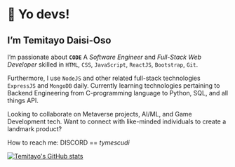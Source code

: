 <h1>👋 Yo devs!</h1>
<h2>I’m <b>Temitayo Daisi-Oso</b></h2>
<p>
  I’m passionate about <code><b>CODE</b></code> 
  A <i>Software Engineer</i> and <i>Full-Stack Web Developer</i> skilled in
  <code>HTML</code>, <code>CSS</code>, <code>JavaScript</code>, <code>ReactJS</code>, <code>Bootstrap</code>, <code>Git</code>.
</p>
<p>
  Furthermore, I use <code>NodeJS</code> and other related full-stack technologies <code>ExpressJS</code> and <code>MongoDB</code> daily.
  Currently learning technologies pertaining to Backend Engineering from C-programming
  language to Python, SQL, and all things API. 
</p>
<p>
  Looking to collaborate on Metaverse projects, AI/ML, and Game Development tech. 
  Want to connect with like-minded individuals to create a landmark product?
</p>
<p>
  How to reach me: DISCORD == <i>tymescudi</i>
</p>

[![Temitayo's GitHub stats](https://github-readme-stats.vercel.app/api?username=NairaMescudi)](https://github.com/anuraghazra/github-readme-stats)

<!---
NairaMescudi/NairaMescudi is a ✨ special ✨ repository because its `README.md` (this file) appears on your GitHub profile.
You can click the Preview link to take a look at your changes.
--->
